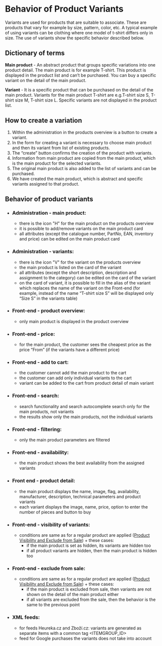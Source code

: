 # Behavior of Product Variants

Variants are used for products that are suitable to associate. These are products that vary for example by size, pattern, color, etc. A typical example of using variants can be clothing where one model of t-shirt differs only in size.
The use of variants show the specific behavior described below.

## Dictionary of terms
**Main product** - An abstract product that groups specific variations into one product detail. The main product is for example T-shirt. This product is displayed in the product list and can’t be purchased. You can buy a specific variant on the detail of the main product.

**Variant** - It is a specific product that can be purchased on the detail of the main product. Variants for the main product T-shirt are e.g.T-shirt size S, T-shirt size M, T-shirt size L.
Specific variants are not displayed in the product list.

## How to create a variation
1. Within the administration in the products overview is a button to create a variant.
2. In the form for creating a variant is necessary to choose main product and then its variant from list of existing products.
3. The “create” button confirms the creation of the product with variants.
4. Information from main product are copied from the main product, which is the main product for the selected variants.
5. The original main product is also added to the list of variants and can be purchased.
6. We have created the main product, which is abstract and specific variants assigned to that product.

## Behavior of product variants
- ### Administration - main product:
  - there is the icon "H" for the main product on the products overview
  - it is possible to add/remove variants on the main product card
  - all attributes (except the catalogue number, PartNo, EAN, inventory and price) can be edited on the main product card
- ### Administration - variants:
  - there is the icon "V" for the variant on the products overview
  - the main product is listed on the card of the variant
  - all attributes (except the short description, description and assignment to the category) can be edited on the card of the variant
  - on the card of variant, it is possible to fill in the alias of the variant which replaces the name of the variant on the Front-end (for example, instead of the name “T-shirt size S” will be displayed only “Size S” in the variants table)
- ### Front-end - product overview:
  - only main product is displayed in the product overview
- ### Front-end - price:
  - for the main product, the customer sees the cheapest price as the price “From” (if the variants have a different price)
- ### Front-end - add to cart:
  - the customer cannot add the main product to the cart
  - the customer can add only individual variants to the cart
  - variant can be added to the cart from product detail of main variant
- ### Front-end - search:
  - search functionality and search autocomplete search only for the main products, not variants
  - the results show only the main products, not the individual variants
- ### Front-end - filtering:
  - only the main product parameters are filtered
- ### Front-end - availability:
  - the main product shows the best availability from the assigned variants
- ### Front end - product detail:
  - the main product displays the name, image, flag, availability, manufacturer, description, technical parameters and product variants
  - each variant displays the image, name, price, option to enter the number of pieces and button to buy
- ### Front-end -  visibility of variants:
  - conditions are same as for a regular product are applied ([Product Visibility and Exclude from Sale](./product-visibility-and-exclude-from-sale.md)) + these cases:
      - if the main product is set as hidden, its variants are hidden too
      - if all product variants are hidden, then the main product is hidden too
- ### Front-end - exclude from sale:
  - conditions are same as for a regular product are applied ([Product Visibility and Exclude from Sale](./product-visibility-and-exclude-from-sale.md)) + these cases:
      - if the main product is excluded from sale, then variants are not shown on the detail of the main product either
      - if all variants are excluded from the sale, then the behavior is the same to the previous point
- ### XML feeds:
  - for feeds Heureka.cz and Zboží.cz: variants are generated as separate items with a common tag <ITEMGROUP_ID>
  - feed for Google purchases the variants does not take into account
